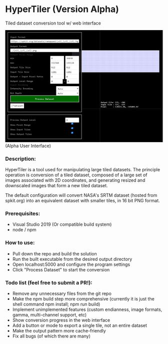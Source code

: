 # HyperTiler (Version Alpha)
Tiled dataset conversion tool w/ web interface

<img src="https://raw.githubusercontent.com/bennywwg/HyperTiler/main/media.png">(Alpha User Interface)

### Description:
HyperTiler is a tool used for manipulating large tiled datasets. The principle operation is conversion of a tiled dataset, composed of a large set of images associated with 2D coordinates, and generating resized and downscaled images that form a new tiled dataset.

The default configuration will convert NASA's SRTM dataset (hosted from spkit.org) into an equivalent dataset with smaller tiles, in 16 bit PNG format.

### Prerequisites:
- Visual Studio 2019 (Or compatible build system)
- node / npm

### How to use:
- Pull down the repo and build the solution
- Run the built executable from the desired output directory
- Open localhost:5000 and configure the program settings
- Click "Process Dataset" to start the conversion

### Todo list (feel free to submit a PR!):
- Remove any unnecessary files from the git repo
- Make the npm build step more comprehensive (currently it is just the shell command npm install; npm run build)
- Implement unimplemented features (custom endianness, image formats, gamma, multi-channel support, etc)
- Show conversion progress in the web interface
- Add a button or mode to export a single tile, not an entire dataset
- Make the output pattern more cache-friendly
- Fix all bugs (of which there are many)
